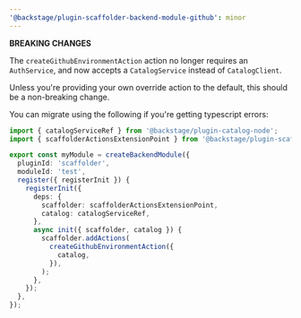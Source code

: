 ```yaml
---
'@backstage/plugin-scaffolder-backend-module-github': minor
---
```


**BREAKING CHANGES**

The `createGithubEnvironmentAction` action no longer requires an `AuthService`, and now accepts a `CatalogService` instead of `CatalogClient`.

Unless you're providing your own override action to the default, this should be a non-breaking change.

You can migrate using the following if you're getting typescript errors:

```ts
import { catalogServiceRef } from '@backstage/plugin-catalog-node';
import { scaffolderActionsExtensionPoint } from '@backstage/plugin-scaffolder-node/alpha';

export const myModule = createBackendModule({
  pluginId: 'scaffolder',
  moduleId: 'test',
  register({ registerInit }) {
    registerInit({
      deps: {
        scaffolder: scaffolderActionsExtensionPoint,
        catalog: catalogServiceRef,
      },
      async init({ scaffolder, catalog }) {
        scaffolder.addActions(
          createGithubEnvironmentAction({
            catalog,
          }),
        );
      },
    });
  },
});
```
